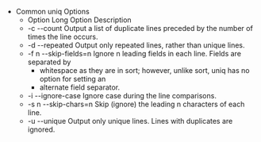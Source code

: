 - Common uniq Options
  - Option Long Option Description
  - -c --count Output a list of duplicate lines preceded by the number of times the line occurs.
  - -d --repeated Output only repeated lines, rather than unique lines.
  - -f n --skip-fields=n Ignore n leading fields in each line. Fields are separated by 
    - whitespace as they are in sort; however, unlike sort, uniq has no option for setting an
    - alternate field separator.
  - -i --ignore-case Ignore case during the line comparisons.
  - -s n --skip-chars=n Skip (ignore) the leading n characters of each line.
  - -u --unique Output only unique lines. Lines with duplicates are ignored.
